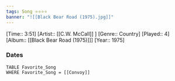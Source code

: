 ```yaml
---
tags: Song ⭐⭐⭐⭐ 
banner: "![[Black Bear Road (1975).jpg]]"
---
```

[Time:: 3:51]
[Artist:: [[C.W. McCall]] ]
[Genre:: Country]
[Played:: 4]
[Album:: [[Black Bear Road (1975)]]]
[Year:: 1975]
### Dates
````dataview
TABLE Favorite_Song
WHERE Favorite_Song = [[Convoy]]
````